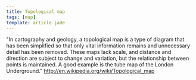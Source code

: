 ```yaml
---
title: Topological map
tags: [map]
template: article.jade
---
```



"In cartography and geology, a topological map is a type of diagram that has been simplified so that only vital information remains and unnecessary detail has been removed. These maps lack scale, and distance and direction are subject to change and variation, but the relationship between points is maintained. A good example is the tube map of the London Underground." http://en.wikipedia.org/wiki/Topological_map